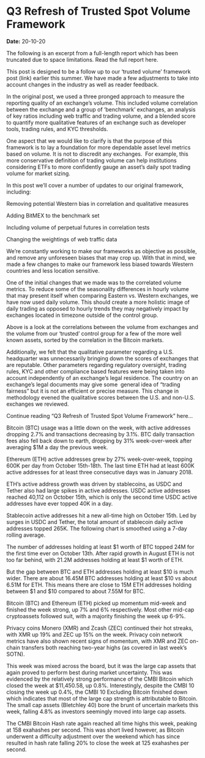# Q3 Refresh of Trusted Spot Volume Framework

**Date:** 20-10-20

The following is an excerpt from a full-length report which has been truncated due to space limitations. Read the full report here.

This post is designed to be a follow up to our ‘trusted volume’ framework post (link) earlier this summer. We have made a few adjustments to take into account changes in the industry as well as reader feedback.

In the original post, we used a three pronged approach to measure the reporting quality of an exchange’s volume. This included volume correlation between the exchange and a group of ‘benchmark’ exchanges, an analysis of key ratios including web traffic and trading volume, and a blended score to quantify more qualitative features of an exchange such as developer tools, trading rules, and KYC thresholds.

One aspect that we would like to clarify is that the purpose of this framework is to lay a foundation for more dependable asset level metrics based on volume. It is not to discredit any exchanges.  For example, this more conservative definition of trading volume can help institutions considering ETFs to more confidently gauge an asset’s daily spot trading volume for market sizing.

In this post we’ll cover a number of updates to our original framework, including:

Removing potential Western bias in correlation and qualitative measures

Adding BitMEX to the benchmark set

Including volume of perpetual futures in correlation tests

Changing the weightings of web traffic data

We’re constantly working to make our frameworks as objective as possible, and remove any unforeseen biases that may crop up. With that in mind, we made a few changes to make our framework less biased towards Western countries and less location sensitive.

One of the initial changes that we made was to the correlated volume metrics. To reduce some of the seasonality differences in hourly volume that may present itself when comparing Eastern vs. Western exchanges, we have now used daily volume. This should create a more holistic image of daily trading as opposed to hourly trends they may negatively impact by exchanges located in timezone outside of the control group.

Above is a look at the correlations between the volume from exchanges and the volume from our ‘trusted’ control group for a few of the more well known assets, sorted by the correlation in the Bitcoin markets.

Additionally, we felt that the qualitative parameter regarding a U.S. headquarter was unnecessarily bringing down the scores of exchanges that are reputable. Other parameters regarding regulatory oversight, trading rules, KYC and other compliance based features were being taken into account independently of an exchange’s legal residence. The country on an exchange’s legal documents may give some  general idea of “trading fairness” but it is not an efficient or precise measure. This change in methodology evened the qualitative scores between the U.S. and non-U.S. exchanges we reviewed.

Continue reading “Q3 Refresh of Trusted Spot Volume Framework” here...

Bitcoin (BTC) usage was a little down on the week, with active addresses dropping 2.7% and transactions decreasing by 3.1%. BTC daily transaction fees also fell back down to earth, dropping by 31% week-over-week after averaging $1M a day the previous week.

Ethereum (ETH) active addresses grew by 27% week-over-week, topping 600K per day from October 15th-18th. The last time ETH had at least 600K active addresses for at least three consecutive days was in January 2018.

ETH’s active address growth was driven by stablecoins, as USDC and Tether also had large spikes in active addresses. USDC active addresses reached 40,112 on October 15th, which is only the second time USDC active addresses have ever topped 40K in a day.

Stablecoin active addresses hit a new all-time high on October 15th. Led by surges in USDC and Tether, the total amount of stablecoin daily active addresses topped 265K. The following chart is smoothed using a 7-day rolling average.

The number of addresses holding at least $1 worth of BTC topped 24M for the first time ever on October 13th. After rapid growth in August ETH is not too far behind, with 21.2M addresses holding at least $1 worth of ETH.

But the gap between BTC and ETH addresses holding at least $10 is much wider. There are about 16.45M BTC addresses holding at least $10 vs about 6.51M for ETH. This means there are close to 15M ETH addresses holding between $1 and $10 compared to about 7.55M for BTC.

Bitcoin (BTC) and Ethereum (ETH) picked up momentum mid-week and finished the week strong, up 7% and 6% respectively. Most other mid-cap cryptoassets followed suit, with a majority finishing the week up 6-9%.

Privacy coins Monero (XMR) and Zcash (ZEC) continued their hot streaks, with XMR up 19% and ZEC up 15% on the week. Privacy coin network metrics have also shown recent signs of momentum, with XMR and ZEC on-chain transfers both reaching two-year highs (as covered in last week’s SOTN).

This week was mixed across the board, but it was the large cap assets that again proved to perform best during market uncertainty. This was evidenced by the relatively strong performance of the CMBI Bitcoin which closed the week at $11,450.58, up 0.8%. Interestingly, despite the CMBI 10 closing the week up 0.4%, the CMBI 10 Excluding Bitcoin finished down which indicates that most of the large cap strength is attributable to Bitcoin. The small cap assets (Bletchley 40) bore the brunt of uncertain markets this week, falling 4.8% as investors seemingly moved into large cap assets.

The CMBI Bitcoin Hash rate again reached all time highs this week, peaking at 158 exahashes per second. This was short lived however, as Bitcoin underwent a difficulty adjustment over the weekend which has since resulted in hash rate falling 20% to close the week at 125 exahashes per second.